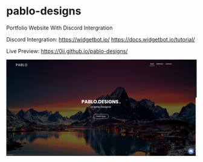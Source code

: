 # pablo-designs
Portfolio Website With Discord Intergration

Discord Intergration: https://widgetbot.io/ https://docs.widgetbot.io/tutorial/

Live Preview: https://0ii.github.io/pablo-designs/
 

![](https://github.com/0II/pablo-designs/blob/master/preview/2.jpg)

